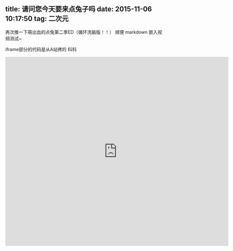 title: 请问您今天要来点兔子吗
date: 2015-11-06 10:17:50
tag: 二次元
---
再次推一下萌出血的点兔第二季ED（循环洗脑版！！）
顺便 
markdown 嵌入视频测试~ 

iframe部分的代码是从A站拷的 科科

<iframe id="ACFlashPlayer-re" frameborder="0" allowfullscreen="" src="https://ssl.acfun.tv/block-player-homura.html?salt=167350321&amp;forFlash_=edae4e96-0f5e-4e15-d4c8-5b6c74bd3515,s106,ac2260637,#token=d2d835iu51nn4s4i;vid=2770596;postMessage=1;autoplay=0;fullscreen=0;from=http://www.acfun.tv;hint=小贴士：按下“←”和“→”键即可后退或前进一小段。" style="height: 592px; width: 700px; left: 0px; top: 0px;"></iframe>
